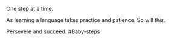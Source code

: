 One step at a time. 

As learning a language takes practice and patience. So will this.


Persevere and succeed. #Baby-steps
